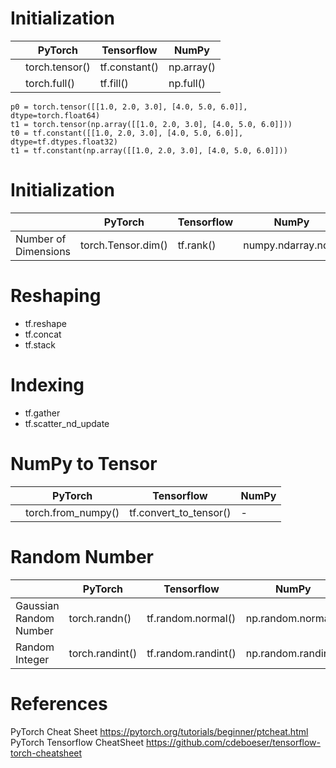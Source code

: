 

# Initialization
|                           |   PyTorch         |     Tensorflow      |        NumPy       | 
|---------------------------|-------------------|---------------------|--------------------|
|                           |   torch.tensor()  |     tf.constant()   |   np.array()       |
|                           |   torch.full()    |     tf.fill()       |   np.full()        |

```
p0 = torch.tensor([[1.0, 2.0, 3.0], [4.0, 5.0, 6.0]],  dtype=torch.float64)
t1 = torch.tensor(np.array([[1.0, 2.0, 3.0], [4.0, 5.0, 6.0]]))
t0 = tf.constant([[1.0, 2.0, 3.0], [4.0, 5.0, 6.0]], dtype=tf.dtypes.float32)
t1 = tf.constant(np.array([[1.0, 2.0, 3.0], [4.0, 5.0, 6.0]]))
```
# Initialization
|                           |   PyTorch            |     Tensorflow      |        NumPy          | 
|---------------------------|----------------------|---------------------|-----------------------|
|   Number of Dimensions    |   torch.Tensor.dim() |     tf.rank()       |   numpy.ndarray.ndim  |



# Reshaping

* tf.reshape
* tf.concat
* tf.stack

# Indexing
* tf.gather
* tf.scatter_nd_update


# NumPy to Tensor

|                           |   PyTorch         |     Tensorflow      |        NumPy         |
|---------------------------|-------------------|---------------------|----------------------|
|                           |  torch.from_numpy() | tf.convert_to_tensor() |  -  |   




# Random Number

|                           |   PyTorch       |     Tensorflow      |        NumPy         |
|---------------------------|-----------------|---------------------|----------------------|
|  Gaussian Random Number   | torch.randn()     | tf.random.normal()    |  np.random.normal()    |
|  Random Integer           | torch.randint()   | tf.random.randint()   |  np.random.randint()   | 




# References


PyTorch Cheat Sheet https://pytorch.org/tutorials/beginner/ptcheat.html
PyTorch Tensorflow CheatSheet  https://github.com/cdeboeser/tensorflow-torch-cheatsheet
